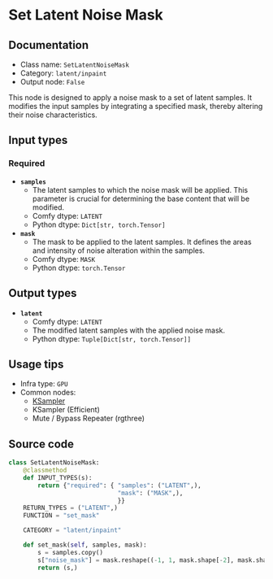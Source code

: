 # Set Latent Noise Mask
## Documentation
- Class name: `SetLatentNoiseMask`
- Category: `latent/inpaint`
- Output node: `False`

This node is designed to apply a noise mask to a set of latent samples. It modifies the input samples by integrating a specified mask, thereby altering their noise characteristics.
## Input types
### Required
- **`samples`**
    - The latent samples to which the noise mask will be applied. This parameter is crucial for determining the base content that will be modified.
    - Comfy dtype: `LATENT`
    - Python dtype: `Dict[str, torch.Tensor]`
- **`mask`**
    - The mask to be applied to the latent samples. It defines the areas and intensity of noise alteration within the samples.
    - Comfy dtype: `MASK`
    - Python dtype: `torch.Tensor`
## Output types
- **`latent`**
    - Comfy dtype: `LATENT`
    - The modified latent samples with the applied noise mask.
    - Python dtype: `Tuple[Dict[str, torch.Tensor]]`
## Usage tips
- Infra type: `GPU`
- Common nodes:
    - [KSampler](../../Comfy/Nodes/KSampler.md)
    - KSampler (Efficient)
    - Mute / Bypass Repeater (rgthree)



## Source code
```python
class SetLatentNoiseMask:
    @classmethod
    def INPUT_TYPES(s):
        return {"required": { "samples": ("LATENT",),
                              "mask": ("MASK",),
                              }}
    RETURN_TYPES = ("LATENT",)
    FUNCTION = "set_mask"

    CATEGORY = "latent/inpaint"

    def set_mask(self, samples, mask):
        s = samples.copy()
        s["noise_mask"] = mask.reshape((-1, 1, mask.shape[-2], mask.shape[-1]))
        return (s,)

```
